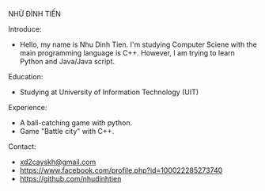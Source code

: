 NHỮ ĐÌNH TIẾN

Introduce:
- Hello, my name is Nhu Dinh Tien. I'm studying Computer Sciene with the main programming language is C++. However, I am trying to learn Python and Java/Java script.

Education:
- Studying at University of Information Technology (UIT)

Experience:
- A ball-catching game with python.
- Game "Battle city" with C++.

Contact:
- xd2cayskh@gmail.com
- https://www.facebook.com/profile.php?id=100022285273740
- https://github.com/nhudinhtien
